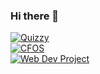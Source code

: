 ### Hi there 👋

[![Quizzy](https://img.shields.io/badge/JS-Quizzy-blue)](https://serrano1314.github.io/Quizzy/index.html)<br>
[![CFOS](https://img.shields.io/badge/HTML-CFOS-blue)](https://janemery46.github.io/CFOS/)<br>
[![Web Dev Project](https://img.shields.io/badge/HTML-Web%20Dev%20Project-blue)](https://janemery46.github.io/web-dev-final-output/index.html)<br>


<!--
**janemery46/janemery46** is a ✨ _special_ ✨ repository because its `README.md` (this file) appears on your GitHub profile.

Here are some ideas to get you started:

- 🔭 I’m currently working on ...
- 🌱 I’m currently learning ...
- 👯 I’m looking to collaborate on ...
- 🤔 I’m looking for help with ...
- 💬 Ask me about ...
- 📫 How to reach me: ...
- 😄 Pronouns: ...
- ⚡ Fun fact: ...
-->
